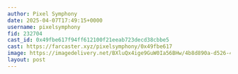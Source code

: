 ```yaml
---
author: Pixel Symphony
date: 2025-04-07T17:49:15+0000
username: pixelsymphony
fid: 232704
cast_id: 0x49fbe617f94ff612100f21eeab723decd38cbbe5
cast: https://farcaster.xyz/pixelsymphony/0x49fbe617
image: https://imagedelivery.net/BXluQx4ige9GuW0Ia56BHw/4b8d890a-d526-43e7-08ab-6be8ce5e2100/original
layout: post
---
```


<img src='https://imagedelivery.net/BXluQx4ige9GuW0Ia56BHw/4b8d890a-d526-43e7-08ab-6be8ce5e2100/original' alt='' referrerpolicy='no-referrer'/>
